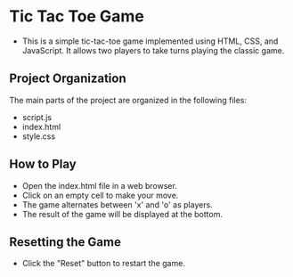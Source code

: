# Tic Tac Toe Game
- This is a simple tic-tac-toe game implemented using HTML, CSS, and JavaScript. It allows two players to take turns playing the classic game.


## Project Organization
The main parts of the project are organized in the following files:

- script.js
- index.html
- style.css

## How to Play
- Open the index.html file in a web browser.
- Click on an empty cell to make your move.
- The game alternates between 'x' and 'o' as players.
- The result of the game will be displayed at the bottom.

## Resetting the Game
- Click the "Reset" button to restart the game.
